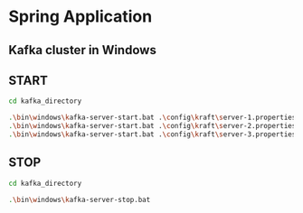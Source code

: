 # Spring Application

## Kafka cluster in Windows

## START

```bash
cd kafka_directory

.\bin\windows\kafka-server-start.bat .\config\kraft\server-1.properties
.\bin\windows\kafka-server-start.bat .\config\kraft\server-2.properties
.\bin\windows\kafka-server-start.bat .\config\kraft\server-3.properties
```


## STOP

```bash
cd kafka_directory

.\bin\windows\kafka-server-stop.bat
```
